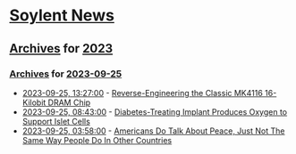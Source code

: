 # [Soylent News](../../../README.md)

## [Archives](../../index.md) for [2023](../index.md)

### [Archives](../../index.md) for [2023-09-25](index.md)

* [2023-09-25, 13:27:00](https://soylentnews.org/article.pl?sid=23/09/25/1048224&from=rss) - [Reverse-Engineering the Classic MK4116 16-Kilobit DRAM Chip](https://soylentnews.org/article.pl?sid=23/09/25/1048224&from=rss)
* [2023-09-25, 08:43:00](https://soylentnews.org/article.pl?sid=23/09/24/184228&from=rss) - [Diabetes-Treating Implant Produces Oxygen to Support Islet Cells](https://soylentnews.org/article.pl?sid=23/09/24/184228&from=rss)
* [2023-09-25, 03:58:00](https://soylentnews.org/article.pl?sid=23/09/24/1759239&from=rss) - [Americans Do Talk About Peace, Just Not The Same Way People Do In Other Countries](https://soylentnews.org/article.pl?sid=23/09/24/1759239&from=rss)
